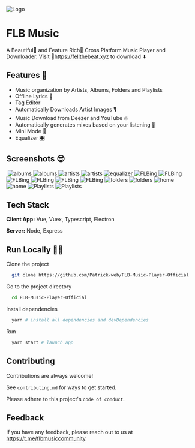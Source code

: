 
![Logo](https://i.ibb.co/ry3w6cw/flb-website-min.jpg)

    
# FLB Music

A Beautiful🌹 and Feature Rich💎 Cross Platform Music Player and Downloader.
Visit 🔗https://fellthebeat.xyz to download ⬇




## Features 🔩

- Music organization by Artists, Albums, Folders and Playlists 
- Offline Lyrics 📜
- Tag Editor
- Automatically Downloads Artist Images 🎙
- Music Download from Deezer and YouTube 🔥
- Automatically generates mixes based on your listening 🕺
- Mini Mode 🤏
- Equalizer 🎛

  
## Screenshots 😎

​
![albums](https://i.ibb.co/ChZDKqf/albums-1-min.jpg)
![albums](https://i.ibb.co/P1JHBgp/albums-2-min.jpg)
![artists](https://i.ibb.co/6yBt2hZ/artists-1-min.jpg)
![artists](https://i.ibb.co/1sgQR1d/artists-2-min.jpg)
![equalizer](https://i.ibb.co/L8YFTpD/equalizer-min.jpg)
![FLBing](https://i.ibb.co/BNkW23s/FLBing-1-min.jpg)
![FLBing](https://i.ibb.co/chNDVXn/FLBing-2-min.jpg)
![FLBing](https://i.ibb.co/P4ccyKb/FLBing-3-min.jpg)
![FLBing](https://i.ibb.co/HFkVZ5p/FLBing-4-min.jpg)
![FLBing](https://i.ibb.co/fGY8Zq3/FLBing-5-min.jpg)
![FLBing](https://i.ibb.co/qdSR5n1/FLBing-6-min.jpg)
![folders](https://i.ibb.co/LkDJswy/folders-1-min.jpg)
![folders](https://i.ibb.co/H75PhGC/folders-2-min.jpg)
![home](https://i.ibb.co/41F677n/home-1-min.jpg)
![home](https://i.ibb.co/WDDvcsV/home-2-min.jpg)
![Playlists](https://i.ibb.co/T0HMGWv/Playlists-1-min.jpg)
![Playlists](https://i.ibb.co/1Jqg0qZ/Playlists-2-min.jpg)
## Tech Stack

**Client App:** Vue, Vuex, Typescript, Electron

**Server:** Node, Express

  
## Run Locally 🏃‍♂️

Clone the project

```bash
  git clone https://github.com/Patrick-web/FLB-Music-Player-Official
```

Go to the project directory

```bash
  cd FLB-Music-Player-Official
```

Install dependencies

```bash
  yarn # install all dependencies and devDependencies
```

Run 

```bash
  yarn start # launch app
```

  
## Contributing

Contributions are always welcome!

See `contributing.md` for ways to get started.

Please adhere to this project's `code of conduct`.

  
## Feedback

If you have any feedback, please reach out to us at https://t.me/flbmusiccommunity

  

  
